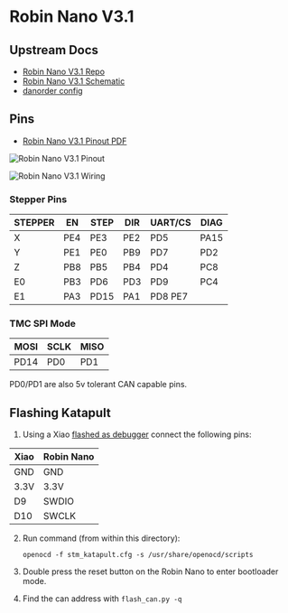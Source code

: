 # Robin Nano V3.1

## Upstream Docs

- [Robin Nano V3.1 Repo](https://github.com/makerbase-mks/MKS-Robin-Nano-V3.X/tree/main/hardware/MKS%20Robin%20Nano%20V3.1_001)
- [Robin Nano V3.1 Schematic](https://pux.deno.dev/makerbase-mks/MKS-Robin-Nano-V3.X@main/hardware/MKS%20Robin%20Nano%20V3.1_001/MKS%20Robin%20Nano%20V3.1_001%20SCH.pdf?b)
- [danorder config](https://pux.deno.dev/danorder/Flsun-super-racer-Full-klipper-config-@main/printer.cfg)

## Pins

- [Robin Nano V3.1 Pinout PDF](https://pux.deno.dev/makerbase-mks/MKS-Robin-Nano-V3.X@main/hardware/MKS%20Robin%20Nano%20V3.1_001/MKS%20Robin%20Nano%20V3.1_001%20PIN.pdf?b)

![Robin Nano V3.1 Pinout](https://pux.deno.dev/makerbase-mks/MKS-Robin-Nano-V3.X@main/hardware/Image-V3/MKS_Robin_Nano_V3_PIN.png)

![Robin Nano V3.1 Wiring](https://pux.deno.dev/makerbase-mks/MKS-Robin-Nano-V3.X@main/hardware/Image-V3/MKS_Robin_Nano_V3_WIRING.jpg)

### Stepper Pins

| STEPPER | EN  | STEP | DIR | UART/CS | DIAG |
| ------- | --- | ---- | --- | ------- | ---- |
| X       | PE4 | PE3  | PE2 | PD5     | PA15 |
| Y       | PE1 | PE0  | PB9 | PD7     | PD2  |
| Z       | PB8 | PB5  | PB4 | PD4     | PC8  |
| E0      | PB3 | PD6  | PD3 | PD9     | PC4  |
| E1      | PA3 | PD15 | PA1 | PD8 PE7 |      |

### TMC SPI Mode

| MOSI | SCLK | MISO |
| ---- | ---- | ---- |
| PD14 | PD0  | PD1  |

PD0/PD1 are also 5v tolerant CAN capable pins.

## Flashing Katapult

1. Using a Xiao [flashed as debugger](https://embeddedcomputing.weebly.com/the-5-programmer-debugger.html) connect the following pins:

| Xiao | Robin Nano |
| ---- | ---------- |
| GND  | GND        |
| 3.3V | 3.3V       |
| D9   | SWDIO      |
| D10  | SWCLK      |

2. Run command (from within this directory):

   `openocd -f stm_katapult.cfg -s /usr/share/openocd/scripts`

3. Double press the reset button on the Robin Nano to enter bootloader mode.

4. Find the can address with `flash_can.py -q`
